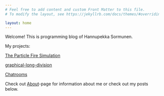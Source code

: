```yaml
---
# Feel free to add content and custom Front Matter to this file.
# To modify the layout, see https://jekyllrb.com/docs/themes/#overriding-theme-defaults

layout: home
---
```

Welcome! This is programming blog of Hannupekka Sormunen. 

My projects:

[The Particle Fire Simulation](https://sorhanp.github.io/particlefire-revision/)

[graphical-long-division](https://github.com/sorhanp/graphical-long-division)

[Chatrooms](https://github.com/sorhanp/chatrooms)

Check out [About](/about/)-page for information about me or check out my posts below.